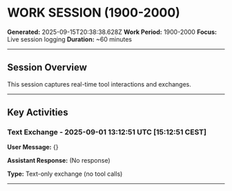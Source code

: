 # WORK SESSION (1900-2000)

**Generated:** 2025-09-15T20:38:38.628Z
**Work Period:** 1900-2000
**Focus:** Live session logging
**Duration:** ~60 minutes

---

## Session Overview

This session captures real-time tool interactions and exchanges.

---

## Key Activities

### Text Exchange - 2025-09-01 13:12:51 UTC [15:12:51 CEST]

**User Message:** {}

**Assistant Response:** (No response)

**Type:** Text-only exchange (no tool calls)

---

